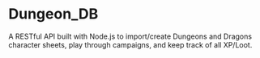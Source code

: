 # Dungeon_DB
A RESTful API built with Node.js to import/create Dungeons and Dragons character sheets, play through campaigns, and keep track of all XP/Loot.

